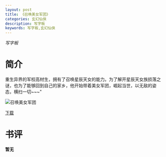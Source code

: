 ```yaml
---
layout: post
title: 《召唤美女军团》
categories: 玄幻仙侠
description: 写字板
keywords: 写字板,玄幻仙侠
---
```

*写字板*
# 简介
重生异界的军校高材生，拥有了召唤星辰天女的能力。为了解开星辰天女族损落之谜，也为了能够回到自己的家乡，他开始带着美女军团，崛起当世，以无敌的姿态，横扫一切~~~"

![召唤美女军团](https://cdn.jsdelivr.net/gh/YYbooks0/yybooks0img@master/bookscover2/召唤美女军团.5wfm7ea7qfk0.jpg)

[下载](https://link.jscdn.cn/1drv/aHR0cHM6Ly8xZHJ2Lm1zL3QvcyFBaGU2R2dNWmVFb2poekhybXJHZ3RValdHaGdmP2U9NE1XYWdU.txt)
# 书评
**暂无**